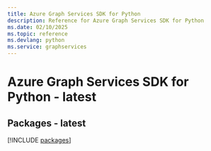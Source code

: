 ```yaml
---
title: Azure Graph Services SDK for Python
description: Reference for Azure Graph Services SDK for Python
ms.date: 02/10/2025
ms.topic: reference
ms.devlang: python
ms.service: graphservices
---
```

# Azure Graph Services SDK for Python - latest
## Packages - latest
[!INCLUDE [packages](graph-services-index.md)]